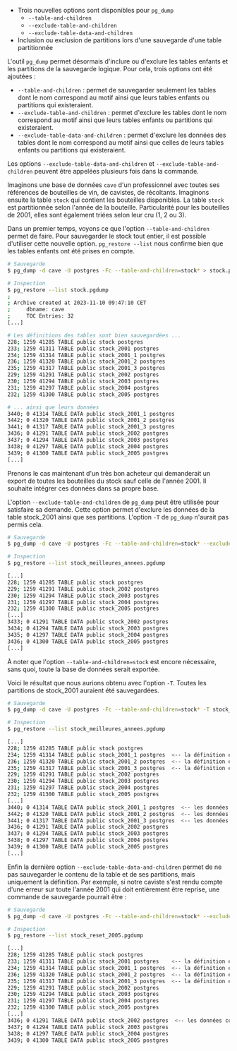 <!--
Les commits sur ce sujet sont :

* https://git.postgresql.org/gitweb/?p=postgresql.git;a=commit;h=a563c24c9574b74f4883c004c89275bba03c3c26

Discussions :

* https://postgr.es/m/5aa393b5-5f67-8447-b83e-544516990ee2@migops.com

-->

<div class="slide-content">

  * Trois nouvelles options sont disponibles pour `pg_dump`
    + `--table-and-children`
    + `--exclude-table-and-children`
    + `--exclude-table-data-and-children`
  * Inclusion ou exclusion de partitions lors d'une sauvegarde d'une table partitionnée

</div>

<div class="notes">

L'outil `pg_dump` permet désormais d'inclure ou d'exclure les tables enfants et
les partitions de la sauvegarde logique. Pour cela, trois options ont été
ajoutées : 

* `--table-and-children` : permet de sauvegarder seulement les tables dont le
  nom correspond au motif ainsi que leurs tables enfants ou partitions qui
  existeraient.
* `--exclude-table-and-children` : permet d'exclure les tables dont le nom
  correspond au motif ainsi que leurs tables enfants ou partitions qui
  existeraient.
* `--exclude-table-data-and-children` : permet d'exclure les données des tables
  dont le nom correspond au motif ainsi que celles de leurs tables enfants ou
  partitions qui existeraient.

Les options `--exclude-table-data-and-children` et
`--exclude-table-and-children` peuvent être appelées plusieurs fois dans la
commande.

Imaginons une base de données `cave` d'un professionnel avec toutes ses références de
bouteilles de vin, de cavistes, de récoltants. Imaginons ensuite la table `stock` qui contient
les bouteilles disponibles. La table `stock` est partitionnée selon l'année de
la bouteille. Particularité pour les bouteilles de 2001, elles sont également
triées selon leur cru (1, 2 ou 3).

Dans un premier temps, voyons ce que l'option `--table-and-children` permet de faire.
Pour sauvegarder le stock tout entier, il est possible d'utiliser cette nouvelle
option. `pg_restore --list` nous confirme bien que les tables enfants ont été
prises en compte.

```sh
# Sauvegarde
$ pg_dump -d cave -U postgres -Fc --table-and-children=stock* > stock.pgdump

# Inspection
$ pg_restore --list stock.pgdump 
;
; Archive created at 2023-11-10 09:47:10 CET
;     dbname: cave
;     TOC Entries: 32
[...]

# Les définitions des tables sont bien sauvegardées ...
228; 1259 41285 TABLE public stock postgres
233; 1259 41311 TABLE public stock_2001 postgres
234; 1259 41314 TABLE public stock_2001_1 postgres
236; 1259 41320 TABLE public stock_2001_2 postgres
235; 1259 41317 TABLE public stock_2001_3 postgres
229; 1259 41291 TABLE public stock_2002 postgres
230; 1259 41294 TABLE public stock_2003 postgres
231; 1259 41297 TABLE public stock_2004 postgres
232; 1259 41300 TABLE public stock_2005 postgres

# ... ainsi que leurs données
3440; 0 41314 TABLE DATA public stock_2001_1 postgres
3442; 0 41320 TABLE DATA public stock_2001_2 postgres
3441; 0 41317 TABLE DATA public stock_2001_3 postgres
3436; 0 41291 TABLE DATA public stock_2002 postgres
3437; 0 41294 TABLE DATA public stock_2003 postgres
3438; 0 41297 TABLE DATA public stock_2004 postgres
3439; 0 41300 TABLE DATA public stock_2005 postgres
[...]
```

Prenons le cas maintenant d'un très bon acheteur qui demanderait un export de toutes
les bouteilles du stock sauf celle de l'année 2001. Il souhaite intégrer
ces données dans sa propre base.

L'option `--exclude-table-and-children` de `pg_dump` peut être utilisée pour
satisfaire sa demande. Cette option permet d'exclure les données de la table
stock_2001 ainsi que ses partitions. L'option `-T` de `pg_dump` n'aurait pas
permis cela.

```sh
# Sauvegarde
$ pg_dump -d cave -U postgres -Fc --table-and-children=stock* --exclude-table-and-children=stock_2001 > stock_pour_client.pgdump

# Inspection
$ pg_restore --list stock_meilleures_annees.pgdump 

[...]
228; 1259 41285 TABLE public stock postgres
229; 1259 41291 TABLE public stock_2002 postgres
230; 1259 41294 TABLE public stock_2003 postgres
231; 1259 41297 TABLE public stock_2004 postgres
232; 1259 41300 TABLE public stock_2005 postgres
[...]
3433; 0 41291 TABLE DATA public stock_2002 postgres
3434; 0 41294 TABLE DATA public stock_2003 postgres
3435; 0 41297 TABLE DATA public stock_2004 postgres
3436; 0 41300 TABLE DATA public stock_2005 postgres
[...]
```

À noter que l'option `--table-and-children=stock` est encore nécessaire, sans
quoi, toute la base de données serait exportée.

Voici le résultat que nous aurions obtenu avec l'option `-T`. Toutes les
partitions de stock_2001 auraient été sauvegardées.

```sh
# Sauvegarde
$ pg_dump -d cave -U postgres -Fc --table-and-children=stock* -T stock_2001 > stock_pour_client.pgdump

# Inspection
$ pg_restore --list stock_meilleures_annees.pgdump 

[...]
228; 1259 41285 TABLE public stock postgres
234; 1259 41314 TABLE public stock_2001_1 postgres  <-- la définition est gardée
236; 1259 41320 TABLE public stock_2001_2 postgres  <-- la définition est gardée
235; 1259 41317 TABLE public stock_2001_3 postgres  <-- la définition est gardée
229; 1259 41291 TABLE public stock_2002 postgres
230; 1259 41294 TABLE public stock_2003 postgres
231; 1259 41297 TABLE public stock_2004 postgres
232; 1259 41300 TABLE public stock_2005 postgres
[...]
3440; 0 41314 TABLE DATA public stock_2001_1 postgres  <-- les données sont conservées
3442; 0 41320 TABLE DATA public stock_2001_2 postgres  <-- les données sont conservées
3441; 0 41317 TABLE DATA public stock_2001_3 postgres  <-- les données sont conservées
3436; 0 41291 TABLE DATA public stock_2002 postgres
3437; 0 41294 TABLE DATA public stock_2003 postgres
3438; 0 41297 TABLE DATA public stock_2004 postgres
3439; 0 41300 TABLE DATA public stock_2005 postgres
[...]
```

Enfin la dernière option `--exclude-table-data-and-children` permet de ne pas
sauvegarder le contenu de la table et de ses partitions, mais uniquement la
définition. Par exemple, si notre caviste s'est rendu compte d'une erreur sur
toute l'année 2001 qui doit entièrement être reprise, une commande de sauvegarde
pourrait être :

```sh
# Sauvegarde
$ pg_dump -d cave -U postgres -Fc --table-and-children=stock* --exclude-table-data-and-children=stock_2001 > stock_reset_2001.pgdump

# Inspection
$ pg_restore --list stock_reset_2005.pgdump

[...]
228; 1259 41285 TABLE public stock postgres
233; 1259 41311 TABLE public stock_2001 postgres    <-- la définition est gardée
234; 1259 41314 TABLE public stock_2001_1 postgres  <-- la définition est gardée
236; 1259 41320 TABLE public stock_2001_2 postgres  <-- la définition est gardée
235; 1259 41317 TABLE public stock_2001_3 postgres  <-- la définition est gardée
229; 1259 41291 TABLE public stock_2002 postgres
230; 1259 41294 TABLE public stock_2003 postgres
231; 1259 41297 TABLE public stock_2004 postgres
232; 1259 41300 TABLE public stock_2005 postgres
[...]
3436; 0 41291 TABLE DATA public stock_2002 postgres  <-- les données conservées débutent en 2002
3437; 0 41294 TABLE DATA public stock_2003 postgres
3438; 0 41297 TABLE DATA public stock_2004 postgres
3439; 0 41300 TABLE DATA public stock_2005 postgres
```

</div>

